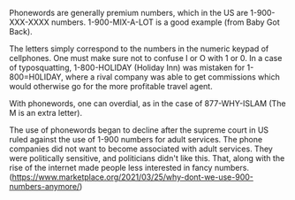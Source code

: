 Phonewords are generally premium numbers, which in the US are 1-900-XXX-XXXX numbers.
1-900-MIX-A-LOT is a good example (from Baby Got Back).

The letters simply correspond to the numbers in the numeric keypad of cellphones. One must make sure not to confuse I or O with 1 or 0.
In a case of typosquatting, 1-800-HOLIDAY (Holiday Inn) was mistaken for 1-800=H0LIDAY, where a rival company was able to get commissions which would otherwise go for the more profitable travel agent.

With phonewords, one can overdial, as in the case of 877-WHY-ISLAM (The M is an extra letter).

The use of phonewords began to decline after the supreme court in US ruled against the use of 1-900 numbers for adult services. The phone companies did not want to become associated with adult services. They were politically sensitive, and politicians didn't like this. That, along with the rise of the internet made people less interested in fancy numbers.
(https://www.marketplace.org/2021/03/25/why-dont-we-use-900-numbers-anymore/)
